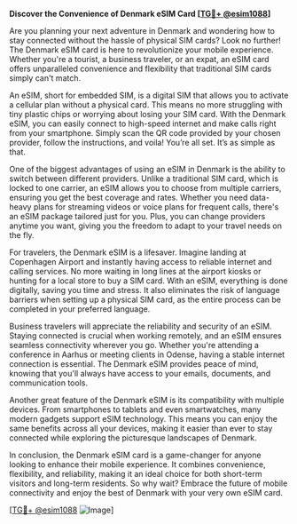 **Discover the Convenience of Denmark eSIM Card [[TG💪+ @esim1088](https://t.me/s/esim1088)]**

Are you planning your next adventure in Denmark and wondering how to stay connected without the hassle of physical SIM cards? Look no further! The Denmark eSIM card is here to revolutionize your mobile experience. Whether you're a tourist, a business traveler, or an expat, an eSIM card offers unparalleled convenience and flexibility that traditional SIM cards simply can't match.

An eSIM, short for embedded SIM, is a digital SIM that allows you to activate a cellular plan without a physical card. This means no more struggling with tiny plastic chips or worrying about losing your SIM card. With the Denmark eSIM, you can easily connect to high-speed internet and make calls right from your smartphone. Simply scan the QR code provided by your chosen provider, follow the instructions, and voila! You’re all set. It’s as simple as that.

One of the biggest advantages of using an eSIM in Denmark is the ability to switch between different providers. Unlike a traditional SIM card, which is locked to one carrier, an eSIM allows you to choose from multiple carriers, ensuring you get the best coverage and rates. Whether you need data-heavy plans for streaming videos or voice plans for frequent calls, there's an eSIM package tailored just for you. Plus, you can change providers anytime you want, giving you the freedom to adapt to your travel needs on the fly.

For travelers, the Denmark eSIM is a lifesaver. Imagine landing at Copenhagen Airport and instantly having access to reliable internet and calling services. No more waiting in long lines at the airport kiosks or hunting for a local store to buy a SIM card. With an eSIM, everything is done digitally, saving you time and stress. It also eliminates the risk of language barriers when setting up a physical SIM card, as the entire process can be completed in your preferred language.

Business travelers will appreciate the reliability and security of an eSIM. Staying connected is crucial when working remotely, and an eSIM ensures seamless connectivity wherever you go. Whether you're attending a conference in Aarhus or meeting clients in Odense, having a stable internet connection is essential. The Denmark eSIM provides peace of mind, knowing that you'll always have access to your emails, documents, and communication tools.

Another great feature of the Denmark eSIM is its compatibility with multiple devices. From smartphones to tablets and even smartwatches, many modern gadgets support eSIM technology. This means you can enjoy the same benefits across all your devices, making it easier than ever to stay connected while exploring the picturesque landscapes of Denmark.

In conclusion, the Denmark eSIM card is a game-changer for anyone looking to enhance their mobile experience. It combines convenience, flexibility, and reliability, making it an ideal choice for both short-term visitors and long-term residents. So why wait? Embrace the future of mobile connectivity and enjoy the best of Denmark with your very own eSIM card. 

[[TG💪+ @esim1088](https://t.me/s/esim1088) ![Image](https://i.postimg.cc/Y0z9fWf4/image.png)]